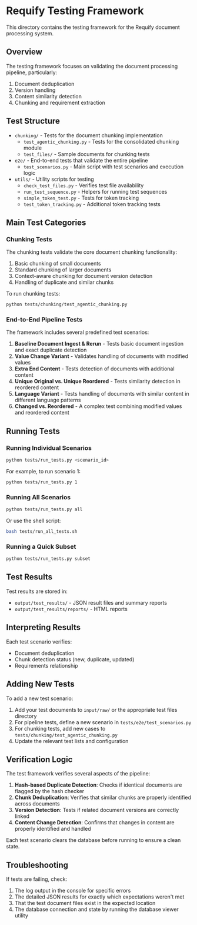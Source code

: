 # Requify Testing Framework

This directory contains the testing framework for the Requify document processing system.

## Overview

The testing framework focuses on validating the document processing pipeline, particularly:

1. Document deduplication
2. Version handling
3. Content similarity detection
4. Chunking and requirement extraction

## Test Structure

- `chunking/` - Tests for the document chunking implementation
  - `test_agentic_chunking.py` - Tests for the consolidated chunking module
  - `test_files/` - Sample documents for chunking tests
- `e2e/` - End-to-end tests that validate the entire pipeline
  - `test_scenarios.py` - Main script with test scenarios and execution logic
- `utils/` - Utility scripts for testing
  - `check_test_files.py` - Verifies test file availability
  - `run_test_sequence.py` - Helpers for running test sequences
  - `simple_token_test.py` - Tests for token tracking
  - `test_token_tracking.py` - Additional token tracking tests

## Main Test Categories

### Chunking Tests

The chunking tests validate the core document chunking functionality:

1. Basic chunking of small documents
2. Standard chunking of larger documents
3. Context-aware chunking for document version detection
4. Handling of duplicate and similar chunks

To run chunking tests:

```bash
python tests/chunking/test_agentic_chunking.py
```

### End-to-End Pipeline Tests

The framework includes several predefined test scenarios:

1. **Baseline Document Ingest & Rerun** - Tests basic document ingestion and exact duplicate detection
2. **Value Change Variant** - Validates handling of documents with modified values
3. **Extra End Content** - Tests detection of documents with additional content
4. **Unique Original vs. Unique Reordered** - Tests similarity detection in reordered content
5. **Language Variant** - Tests handling of documents with similar content in different language patterns
6. **Changed vs. Reordered** - A complex test combining modified values and reordered content

## Running Tests

### Running Individual Scenarios

```bash
python tests/run_tests.py <scenario_id>
```

For example, to run scenario 1:

```bash
python tests/run_tests.py 1
```

### Running All Scenarios

```bash
python tests/run_tests.py all
```

Or use the shell script:

```bash
bash tests/run_all_tests.sh
```

### Running a Quick Subset

```bash
python tests/run_tests.py subset
```

## Test Results

Test results are stored in:

- `output/test_results/` - JSON result files and summary reports
- `output/test_results/reports/` - HTML reports

## Interpreting Results

Each test scenario verifies:

- Document deduplication
- Chunk detection status (new, duplicate, updated)
- Requirements relationship

## Adding New Tests

To add a new test scenario:

1. Add your test documents to `input/raw/` or the appropriate test files directory
2. For pipeline tests, define a new scenario in `tests/e2e/test_scenarios.py`
3. For chunking tests, add new cases to `tests/chunking/test_agentic_chunking.py`
4. Update the relevant test lists and configuration

## Verification Logic

The test framework verifies several aspects of the pipeline:

1. **Hash-based Duplicate Detection**: Checks if identical documents are flagged by the hash checker
2. **Chunk Deduplication**: Verifies that similar chunks are properly identified across documents
3. **Version Detection**: Tests if related document versions are correctly linked
4. **Content Change Detection**: Confirms that changes in content are properly identified and handled

Each test scenario clears the database before running to ensure a clean state.

## Troubleshooting

If tests are failing, check:

1. The log output in the console for specific errors
2. The detailed JSON results for exactly which expectations weren't met
3. That the test document files exist in the expected location
4. The database connection and state by running the database viewer utility 